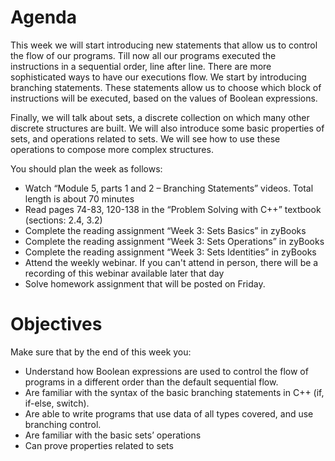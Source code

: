 # Agenda
This week we will start introducing new statements that allow us to control the flow of our programs. Till now all our programs executed the instructions in a sequential order, line after line. There are more sophisticated ways to have our executions flow. We start by introducing branching statements. These statements allow us to choose which block of instructions will be executed, based on the values of Boolean expressions.

Finally, we will talk about sets, a discrete collection on which many other discrete structures are built. We will also introduce some basic properties of sets, and operations related to sets. We will see how to use these operations to compose more complex structures.

You should plan the week as follows:

* Watch “Module 5, parts 1 and 2 – Branching Statements” videos. Total length is about 70 minutes
* Read pages 74-83, 120-138 in the “Problem Solving with C++” textbook (sections: 2.4, 3.2)
* Complete the reading assignment “Week 3: Sets Basics” in zyBooks
* Complete the reading assignment “Week 3: Sets Operations” in zyBooks
* Complete the reading assignment “Week 3: Sets Identities” in zyBooks
* Attend the weekly webinar. If you can't attend in person, there will be a recording of this webinar available later that day
* Solve homework assignment that will be posted on Friday.

# Objectives
Make sure that by the end of this week you:

* Understand how Boolean expressions are used to control the flow of programs in a different order than the default sequential flow.
* Are familiar with the syntax of the basic branching statements in C++ (if, if-else, switch).
* Are able to write programs that use data of all types covered, and use branching control.
* Are familiar with the basic sets’ operations
* Can prove properties related to sets
